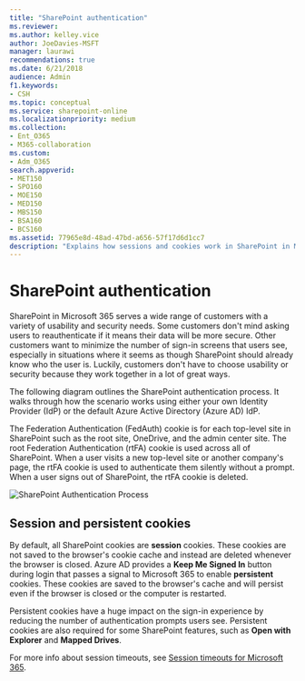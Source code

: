 ```yaml
---
title: "SharePoint authentication"
ms.reviewer: 
ms.author: kelley.vice
author: JoeDavies-MSFT
manager: laurawi
recommendations: true
ms.date: 6/21/2018
audience: Admin
f1.keywords:
- CSH
ms.topic: conceptual
ms.service: sharepoint-online
ms.localizationpriority: medium
ms.collection: 
- Ent_O365
- M365-collaboration
ms.custom: 
- Adm_O365
search.appverid:
- MET150
- SPO160
- MOE150
- MED150
- MBS150
- BSA160
- BCS160
ms.assetid: 77965e8d-48ad-47bd-a656-57f17d6d1cc7
description: "Explains how sessions and cookies work in SharePoint in Microsoft 365."
---
```


# SharePoint authentication

SharePoint in Microsoft 365 serves a wide range of customers with a variety of usability and security needs. Some customers don't mind asking users to reauthenticate if it means their data will be more secure. Other customers want to minimize the number of sign-in screens that users see, especially in situations where it seems as though SharePoint should already know who the user is. Luckily, customers don't have to choose usability or security because they work together in a lot of great ways.
  
The following diagram outlines the SharePoint authentication process. It walks through how the scenario works using either your own Identity Provider (IdP) or the default Azure Active Directory (Azure AD) IdP.
  
The Federation Authentication (FedAuth) cookie is for each top-level site in SharePoint such as the root site, OneDrive, and the admin center site. The root Federation Authentication (rtFA) cookie is used across all of SharePoint. When a user visits a new top-level site or another company's page, the rtFA cookie is used to authenticate them silently without a prompt. When a user signs out of SharePoint, the rtFA cookie is deleted.
  
![SharePoint Authentication Process](media/480bc4e7-d28e-42e0-9901-a58ca5fd6ee9.png)
  
## Session and persistent cookies

By default, all SharePoint cookies are **session** cookies. These cookies are not saved to the browser's cookie cache and instead are deleted whenever the browser is closed. Azure AD provides a **Keep Me Signed In** button during login that passes a signal to Microsoft 365 to enable **persistent** cookies. These cookies are saved to the browser's cache and will persist even if the browser is closed or the computer is restarted. 
  
Persistent cookies have a huge impact on the sign-in experience by reducing the number of authentication prompts users see. Persistent cookies are also required for some SharePoint features, such as **Open with Explorer** and **Mapped Drives**. 
  
For more info about session timeouts, see [Session timeouts for Microsoft 365](/office365/enterprise/session-timeouts).
  

